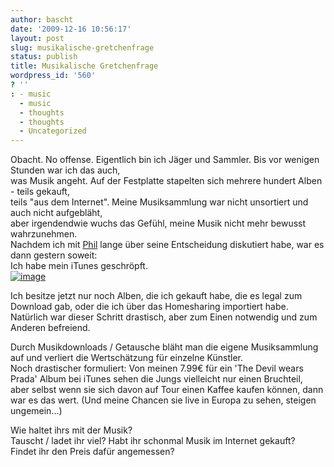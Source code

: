 ```yaml
---
author: bascht
date: '2009-12-16 10:56:17'
layout: post
slug: musikalische-gretchenfrage
status: publish
title: Musikalische Gretchenfrage
wordpress_id: '560'
? ''
: - music
  - music
  - thoughts
  - thoughts
  - Uncategorized
---
```


Obacht. No offense.
Eigentlich bin ich Jäger und Sammler. Bis vor wenigen Stunden war
ich das auch,  
was Musik angeht. Auf der Festplatte stapelten sich mehrere hundert
Alben - teils gekauft,  
teils "aus dem Internet". Meine Musiksammlung war nicht unsortiert
und auch nicht aufgebläht,  
aber irgendendwie wuchs das Gefühl, meine Musik nicht mehr bewusst
wahrzunehmen.  
Nachdem ich mit [Phil](http://twitter.com/philonfire) lange über
seine Entscheidung diskutiert habe, war es dann gestern soweit:   
Ich habe mein iTunes geschröpft.  
[![image](http://bascht.files.wordpress.com/2009/12/shot1-scaled-500.jpg?w=300)](http://posterous.com/getfile/files.posterous.com/bascht/Rvz0f8qnQfDaJYw241dFmWZyKBXVYpxim7oxurycB26eiYC9kqCiPdDOyraR/shot1.jpg)

Ich besitze jetzt nur noch Alben, die ich gekauft habe, die es
legal zum Download gab, oder die ich über das Homesharing
importiert habe.  
Natürlich war dieser Schritt drastisch, aber zum Einen notwendig
und zum Anderen befreiend.

Durch Musikdownloads / Getausche bläht man die eigene Musiksammlung
auf und verliert die Wertschätzung für einzelne Künstler.  
Noch drastischer formuliert: Von meinen 7.99€ für ein 'The Devil
wears Prada' Album bei iTunes sehen die Jungs vielleicht nur einen
Bruchteil,  
aber selbst wenn sie sich davon auf Tour einen Kaffee kaufen
können, dann war es das wert. (Und meine Chancen sie live in Europa
zu sehen, steigen ungemein...)

Wie haltet ihrs mit der Musik?  
Tauscht / ladet ihr viel? Habt ihr schonmal Musik im Internet
gekauft?  
Findet ihr den Preis dafür angemessen?



